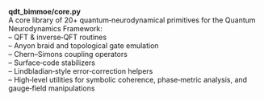 **qdt_bimmoe/core.py**  
A core library of 20+ quantum‑neurodynamical primitives for the Quantum Neurodynamics Framework:  
– QFT & inverse‑QFT routines  
– Anyon braid and topological gate emulation  
– Chern–Simons coupling operators  
– Surface‑code stabilizers  
– Lindbladian‑style error‑correction helpers  
– High‑level utilities for symbolic coherence, phase‑metric analysis, and gauge‑field manipulations  
